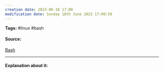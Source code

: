 ```yaml
---
creation date: 2023-06-18 17:00
modification date: Sunday 18th June 2023 17:00:59
---
```


**Tags:** #linux #bash 

#### Source:
[Bash](https://tldp.org/LDP/Bash-Beginners-Guide/html/sect_01_03.html)

--------------------------------------

#### Explanation about it:

